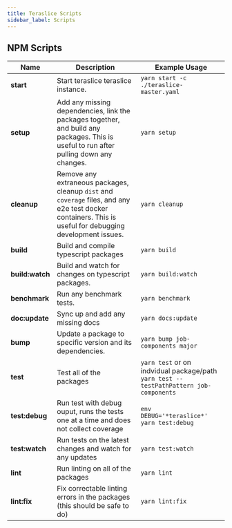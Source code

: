 ```yaml
---
title: Teraslice Scripts
sidebar_label: Scripts
---
```


## NPM Scripts

| Name            | Description                                                                                                                                               | Example Usage                                                                         |
| --------------- | --------------------------------------------------------------------------------------------------------------------------------------------------------- | ------------------------------------------------------------------------------------- |
| **start**       | Start teraslice teraslice instance.                                                                                                                       | `yarn start -c ./teraslice-master.yaml`                                               |
| **setup**       | Add any missing dependencies, link the packages together, and build any packages. This is useful to run after pulling down any changes.                   | `yarn setup`                                                                          |
| **cleanup**     | Remove any extraneous packages, cleanup `dist` and `coverage` files, and any e2e test docker containers. This is useful for debugging development issues. | `yarn cleanup`                                                                        |
| **build**       | Build and compile typescript packages                                                                                                                     | `yarn build`                                                                          |
| **build:watch** | Build and watch for changes on typescript packages.                                                                                                       | `yarn build:watch`                                                                    |
| **benchmark**   | Run any benchmark tests.                                                                                                                                  | `yarn benchmark`                                                                      |
| **doc:update**  | Sync up and add any missing docs                                                                                                                          | `yarn docs:update`                                                                    |
| **bump**        | Update a package to specific version and its dependencies.                                                                                                | `yarn bump job-components major`                                                      |
| **test**        | Test all of the packages                                                                                                                                  | `yarn test` or on indvidual package/path `yarn test --testPathPattern job-components` |
| **test:debug**  | Run test with debug ouput, runs the tests one at a time and does not collect coverage                                                                     | `env DEBUG='*teraslice*' yarn test:debug`                                             |
| **test:watch**  | Run tests on the latest changes and watch for any updates                                                                                                 | `yarn test:watch`                                                                     |
| **lint**        | Run linting on all of the packages                                                                                                                        | `yarn lint`                                                                           |
| **lint:fix**    | Fix correctable linting errors in the packages (this should be safe to do)                                                                                | `yarn lint:fix`                                                                       |

